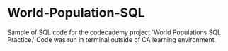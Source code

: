 # World-Population-SQL
Sample of SQL code for the codecademy project 'World Populations SQL Practice.' Code was run in terminal outside of CA learning environment. 
